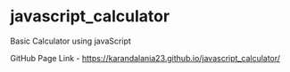 # javascript_calculator
Basic Calculator using javaScript

GitHub Page Link - https://karandalania23.github.io/javascript_calculator/
